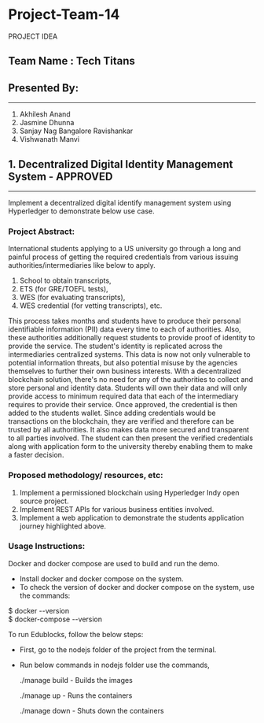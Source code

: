 # Project-Team-14
PROJECT IDEA

## Team Name : Tech Titans

## Presented By: 
--------------
1. Akhilesh Anand 
2. Jasmine Dhunna 
3. Sanjay Nag Bangalore Ravishankar
4. Vishwanath Manvi
                                                      
## 1. Decentralized Digital Identity Management System - APPROVED
--------------------------------
Implement a decentralized digital identify management system using Hyperledger to demonstrate below use case.

### Project Abstract:

International students applying to a US university go through a long and painful process of getting the required credentials from various issuing authorities/intermediaries like below to apply.

1. School to obtain transcripts,
2. ETS (for GRE/TOEFL tests), 
3. WES (for evaluating transcripts), 
4. WES credential (for vetting transcripts), etc. 

This process takes months and students have to produce their personal identifiable information (PII) data every time to each of authorities. Also, these authorities additionally request students to provide proof of identity to provide the service. The student's identity is replicated across the intermediaries centralized systems. This data is now not only vulnerable to potential information threats, but also potential misuse by the agencies themselves to further their own business interests. With a decentralized blockchain solution, there's no need for any of the authorities to collect and store personal and identity data. Students will own their data and will only provide access to minimum required data that each of the intermediary requires to provide their service. Once approved, the credential is then added to the students wallet. Since adding credentials would be transactions on the blockchain, they are verified and therefore can be trusted by all authorities. It also makes data more secured and transparent to all parties involved. The student can then present the verified credentials along with application form to the university thereby enabling them to make a faster decision.

### Proposed methodology/ resources, etc:
1. Implement a permissioned blockchain using Hyperledger Indy open source project. 
2. Implement REST APIs for various business entities involved.
3. Implement a web application to demonstrate the students application journey highlighted above.

### Usage Instructions:
Docker and docker compose are used to build and run the demo.

- Install docker and docker compose on the system.
- To check the version of docker and docker compose on the system, use the commands:

$ docker --version  
$ docker-compose --version

To run Edublocks, follow the below steps:

- First, go to the nodejs folder of the project from the terminal.
- Run below commands in nodejs folder
  use the commands,

   ./manage build  - Builds the images
   
   ./manage up - Runs the containers

   ./manage down - Shuts down the containers

